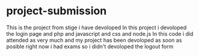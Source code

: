 # project-submission
 This is the project from stige i have  devoloped
 In this project i devoloped the login page and php and javascript and css and node.js
 In this code i did attended as very much and my project has been devoloped as soon as posible right now i had exams so i didn't devoloped the logout form 
